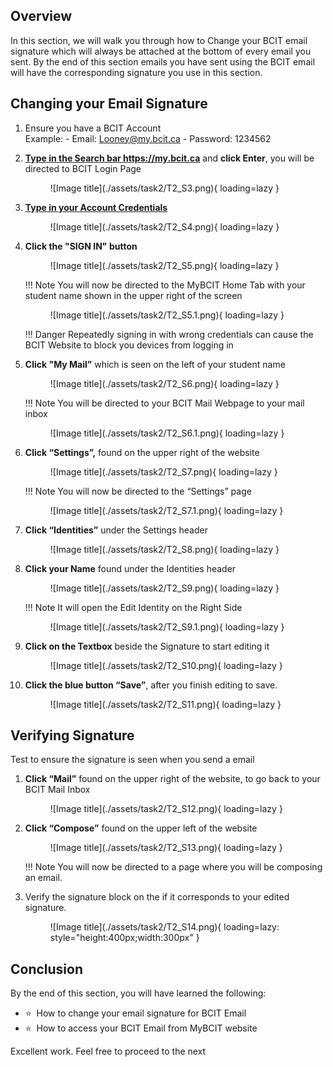 ## Overview

In this section, we will walk you through how to Change your BCIT email signature which will always be attached at the bottom of every email you sent.
By the end of this section emails you have sent using the BCIT email will have the corresponding signature you use in this section.

## Changing your Email Signature

1. Ensure you have a BCIT Account <br>
    Example:
       - Email: <Looney@my.bcit.ca>
       - Password: 1234562

2. <u>**Type in the Search bar <https://my.bcit.ca>**</u> and **click Enter**, you will be directed to BCIT Login Page

    <figure markdown = "span"> ![Image title](./assets/task2/T2_S3.png){ loading=lazy } </figure>

3. <u>**Type in your Account Credentials**</u>
    <!-- Email: <rmaceda1@mybcit.ca>
    Password: 123456789 
    // Maybe we can remove this -->

    <figure markdown = "span"> ![Image title](./assets/task2/T2_S4.png){ loading=lazy } </figure>

4. **Click the "SIGN IN" button**

    <figure markdown = "span"> ![Image title](./assets/task2/T2_S5.png){ loading=lazy } </figure>

    !!! Note
        You will now be directed to the MyBCIT Home Tab with your student name shown in the upper right of the screen

    <figure markdown = "span"> ![Image title](./assets/task2/T2_S5.1.png){ loading=lazy } </figure>

    !!! Danger
        Repeatedly signing in with wrong credentials can cause the BCIT Website to block you devices from logging in

5. **Click "My Mail”** which is seen on the left of your student name

    <figure markdown = "span"> ![Image title](./assets/task2/T2_S6.png){ loading=lazy } </figure>

    !!! Note
        You will be directed to your BCIT Mail Webpage to your mail inbox

    <figure markdown = "span"> ![Image title](./assets/task2/T2_S6.1.png){ loading=lazy } </figure>

6. **Click “Settings”,** found on the upper right of the website

    <figure markdown = "span"> ![Image title](./assets/task2/T2_S7.png){ loading=lazy } </figure>

    !!! Note
        You will now be directed to the “Settings” page

    <figure markdown = "span"> ![Image title](./assets/task2/T2_S7.1.png){ loading=lazy } </figure>

7. **Click “Identities”** under the Settings header

    <figure markdown = "span"> ![Image title](./assets/task2/T2_S8.png){ loading=lazy } </figure>

8. **Click your Name** found under the Identities header

    <figure markdown = "span"> ![Image title](./assets/task2/T2_S9.png){ loading=lazy } </figure>

    !!! Note
        It will open the Edit Identity on the Right Side

    <figure markdown = "span"> ![Image title](./assets/task2/T2_S9.1.png){ loading=lazy } </figure>

9. **Click on the Textbox** beside the Signature to start editing it

    <figure markdown = "span"> ![Image title](./assets/task2/T2_S10.png){ loading=lazy } </figure>

10. **Click the blue button “Save”**, after you finish editing to save.

    <figure markdown = "span"> ![Image title](./assets/task2/T2_S11.png){ loading=lazy } </figure>

<!-- !!! Note
    Do not leave the page if you want to follow the test below if you done it right. WE MIGHT want to remove this-->

## Verifying Signature

Test to ensure the signature is seen when you send a email

1. **Click “Mail”** found on the upper right of the website, to go back to your BCIT Mail Inbox

    <figure markdown = "span"> ![Image title](./assets/task2/T2_S12.png){ loading=lazy } </figure>

2. **Click “Compose”** found on the upper left of the website

    <figure markdown = "span"> ![Image title](./assets/task2/T2_S13.png){ loading=lazy } </figure>

    !!! Note
        You will now be directed to a page where you will be composing an email.

3. Verify the signature block on the if it corresponds to your edited signature.

    <figure markdown = "span"> ![Image title](./assets/task2/T2_S14.png){ loading=lazy: style="height:400px;width:300px" }  </figure>

## Conclusion

By the end of this section, you will have learned the following:
<ul>
    <li id="staremoji"> ⭐&nbsp How to change your email signature for BCIT Email</li>
    <li id="staremoji"> ⭐&nbsp How to access your BCIT Email from MyBCIT website</li>
</ul>

Excellent work. Feel free to proceed to the next
